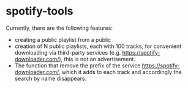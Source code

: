 # spotify-tools

Currently, there are the following features:

- creating a public playlist from a public
- creation of N public playlists, each with 100 tracks, for convenient downloading via third-party services (e.g. https://spotify-downloader.com/), this is not an advertisement.
- The function that remove the prefix of the service https://spotify-downloader.com/, which it adds to each track and accordingly the search by name disappears.